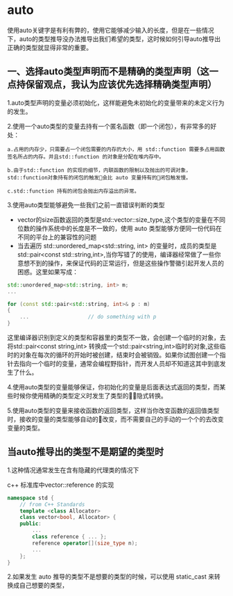 # auto
使用auto关键字是有利有弊的，使用它能够减少输入的长度，但是在一些情况下，auto的类型推导没办法推导出我们希望的类型，这时候如何引导auto推导出正确的类型就显得非常的重要。

## 一、选择auto类型声明而不是精确的类型声明（这一点持保留观点，我认为应该优先选择精确类型声明）

1.auto类型声明的变量必须初始化，这样能避免未初始化的变量带来的未定义行为的发生。

2.使用一个auto类型的变量去持有一个匿名函数（即一个闭包），有非常多的好处：

```
a.占用的内存少，只需要占一个闭包需要的内存的大小，用 std::function 需要多占用函数签名所占的内存。并且std::function 的对象是分配在堆内存中。

b.由于std::function 的实现的细节，内联函数的限制以及抛出的可调对象，std::function对象持有的闭包的触发会比 auto 变量持有的闭包触发慢。

c.std::function 持有的闭包会抛出内存溢出的异常。
```

3.使用auto类型能够避免一些我们之前一直错误判断的类型

- vector的size函数返回的类型是std::vector<int>::size_type,这个类型的变量在不同位数的操作系统中的长度是不一致的，使用 auto 类型能够方便同一份代码在不同的平台上的兼容性的问题
- 当去遍历 std::unordered_map<std::string, int> 的变量时，成员的类型是 std::pair<const std::string,int>,当你写错了的使用，编译器经常做了一些你意想不到的操作，来保证代码的正常运行，但是这些操作警徽引起开发人员的困惑。这里如果写成：
```cpp
std::unordered_map<std::string, int> m;
...

for (const std::pair<std::string, int>& p : m)
{
    ...                   // do something with p
}
```
这里编译器识别到定义的类型和容器里的类型不一致，会创建一个临时的对象，去将std::pair<const string,int> 转换成一个std::pair<string,int>临时的对象,这些临时的对象在每次的循环的开始时被创建，结束时会被销毁。如果你试图创建一个指针去指向一个临时的变量，通常会编程野指针，而开发人员却不知道这其中到底发生了什么。

4.使用auto类型的变量能够保证，你初始化的变量是后面表达式返回的类型，而某些时候你使用精确的类型定义时发生了类型的隐式转换。

5.使用auto类型的变量来接收函数的返回类型，这样当你改变函数的返回值类型时，接收的变量的类型能够自动的改变，而不需要自己的手动的一个个的去改变变量的类型。

## 当auto推导出的类型不是期望的类型时

1.这种情况通常发生在含有隐藏的代理类的情况下

c++ 标准库中vector<bool>::reference 的实现
```cpp
namespace std {
    // from C++ Standards
    template <class Allocator>
    class vector<bool, Allocator> {
    public:
        ...
        class reference { ... };
        reference operator[](size_type n);
        ... 
    };
}
```

2.如果发生 auto 推导的类型不是想要的类型的时候，可以使用 static_cast<type> 来转换成自己想要的类型，
